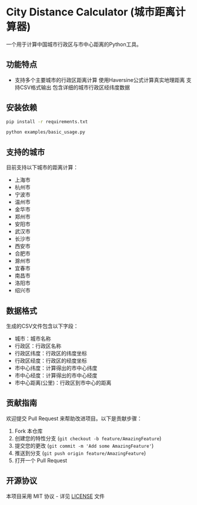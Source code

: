 # City Distance Calculator (城市距离计算器)
一个用于计算中国城市行政区与市中心距离的Python工具。
## 功能特点
- 支持多个主要城市的行政区距离计算
 使用Haversine公式计算真实地理距离
 支持CSV格式输出
 包含详细的城市行政区经纬度数据
## 安装依赖
```bash
pip install -r requirements.txt
```

```bash
python examples/basic_usage.py
```
## 支持的城市

目前支持以下城市的距离计算：
- 上海市
- 杭州市
- 宁波市
- 温州市
- 金华市
- 郑州市
- 安阳市
- 武汉市
- 长沙市
- 西安市
- 合肥市
- 滁州市
- 宜春市
- 南昌市
- 洛阳市
- 绍兴市

## 数据格式

生成的CSV文件包含以下字段：
- 城市：城市名称
- 行政区：行政区名称
- 行政区纬度：行政区的纬度坐标
- 行政区经度：行政区的经度坐标
- 市中心纬度：计算得出的市中心纬度
- 市中心经度：计算得出的市中心经度
- 市中心距离(公里)：行政区到市中心的距离

## 贡献指南

欢迎提交 Pull Request 来帮助改进项目。以下是贡献步骤：

1. Fork 本仓库
2. 创建您的特性分支 (`git checkout -b feature/AmazingFeature`)
3. 提交您的更改 (`git commit -m 'Add some AmazingFeature'`)
4. 推送到分支 (`git push origin feature/AmazingFeature`)
5. 打开一个 Pull Request

## 开源协议

本项目采用 MIT 协议 - 详见 [LICENSE](LICENSE) 文件

